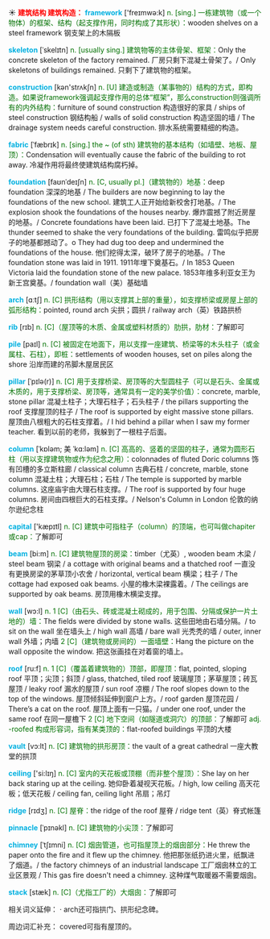 ☀ <font color="red">**建筑结构 建筑构造：**</font>
<font color="sky blue">**framework**</font> ['freɪmwə:k] 
<font color="rgb(227, 108, 9)">n. [sing.] 一栋建筑物（或一个物体）的框架、结构（起支撑作用，同时构成了其形状）：</font>wooden shelves on a steel framework 钢支架上的木隔板
           
<font color="sky blue">**skeleton**</font> [ˈskelɪtn]
<font color="rgb(227, 108, 9)">n. [usually sing.] 建筑物等的主体骨架、框架：</font>Only the concrete skeleton of the factory remained. 厂房只剩下混凝土骨架了。/ Only skeletons of buildings remained. 只剩下了建筑物的框架。

<font color="sky blue">**construction**</font> [kən'strʌkʃn] 
<font color="rgb(227, 108, 9)">n. [U] 建造或制造（某事物的）结构的方式，即构造。如果说framework强调起支撑作用的总体“框架”，那么construction则强调所有的内外结构：</font>furniture of sound construction 构造很好的家具 / ships of steel construction 钢结构船 / walls of solid construction 构造坚固的墙 / The drainage system needs careful construction. 排水系统需要精细的构造。
           
<font color="sky blue">**fabric**</font> [ˈfæbrɪk]
<font color="rgb(227, 108, 9)">n. [sing.] the ~ (of sth) 建筑物的基本结构（如墙壁、地板、屋顶）：</font>Condensation will eventually cause the fabric of the building to rot away. 冷凝作用将最终使建筑结构腐朽掉。
           
<font color="sky blue">**foundation**</font> [faʊnˈdeɪʃn]
<font color="rgb(227, 108, 9)">n. [C, usually pl.]（建筑物的）地基：</font>deep foundation 深深的地基 / The builders are now beginning to lay the foundations of the new school. 建筑工人正开始给新校舍打地基。/ The explosion shook the foundations of the houses nearby. 爆炸震撼了附近房屋的地基。/ Concrete foundations have been laid. 已打下了混凝土地基。The thunder seemed to shake the very foundations of the building. 雷鸣似乎把房子的地基都撼动了。o They had dug too deep and undermined the foundations of the house. 他们挖得太深，破环了房子的地基。/ The foundation stone was laid in 1911. 1911年埋下奠基石。/ In 1853 Queen Victoria laid the foundation stone of the new palace. 1853年维多利亚女王为新王宫奠基。/ foundation wall（美）基础墙

<font color="sky blue">**arch**</font> [ɑːtʃ] 
<font color="rgb(227, 108, 9)">n. [C] 拱形结构（用以支撑其上部的重量），如支撑桥梁或房屋上部的弧形结构：</font>pointed, round arch 尖拱；圆拱 / railway arch（英）铁路拱桥
           
<font color="sky blue">**rib**</font> [rɪb]
<font color="rgb(227, 108, 9)">n. [C]（屋顶等的木质、金属或塑料材质的）肋拱，肋材：</font>了解即可

<font color="sky blue">**pile**</font> [paɪl] 
<font color="rgb(227, 108, 9)">n. [C] 被固定在地面下，用以支撑一座建筑、桥梁等的木头柱子（或金属柱、石柱），即桩：</font>settlements of wooden houses, set on piles along the shore 沿岸而建的吊脚木屋居民区
           
<font color="sky blue">**pillar**</font> [ˈpɪlə(r)]
<font color="rgb(227, 108, 9)">n. [C] 用于支撑桥梁、房顶等的大型圆柱子（可以是石头、金属或木质的，用于支撑桥梁、房顶等，通常具有一定的美学价值）：</font>concrete, marble, stone pillar 混凝土柱子；大理石柱子；石头柱子 / the pillars supporting the roof 支撑屋顶的柱子 / The roof is supported by eight massive stone pillars. 屋顶由八根粗大的石柱支撑着。/ I hid behind a pillar when I saw my former teacher. 看到以前的老师，我躲到了一根柱子后面。      

<font color="sky blue">**column**</font> [ˈkɒləm; 美 ˈkɑ:ləm]
<font color="rgb(227, 108, 9)">n. [C] 高高的、竖着的坚固的柱子，通常为圆形石柱（用以支撑建筑物或作为纪念之用）：</font>colonnades of fluted Doric columns 饰有凹槽的多立斯柱廊 / classical column 古典石柱 / concrete, marble, stone column 混凝土柱；大理石柱；石柱 / The temple is supported by marble columns. 这座庙宇由大理石柱支撑。/ The roof is supported by four huge columns. 房间由四根巨大的石柱支撑。/ Nelson's Column in London 伦敦的纳尔逊纪念柱

<font color="sky blue">**capital**</font> ['kæpɪtl] 
<font color="rgb(227, 108, 9)">n. [C] 建筑中可指柱子（column）的顶端，也可叫做chapiter或cap：</font>了解即可
           
<font color="sky blue">**beam**</font> [bi:m]
<font color="rgb(227, 108, 9)">n. [C] 建筑物屋顶的房梁：</font>timber（尤英）, wooden beam 木梁 / steel beam 钢梁 / a cottage with original beams and a thatched roof 一直没有更换房梁的茅草顶小农舍 / horizontal, vertical beam 横梁；柱子 / The cottage had exposed oak beams. 小屋的橡木梁裸露着。/ The ceilings are supported by oak beams. 房顶用橡木横梁支撑。
 
<font color="sky blue">**wall**</font> [wɔ:l] 
<font color="rgb(227, 108, 9)">n. 1 [C]（由石头、砖或混凝土砌成的，用于包围、分隔或保护一片土地的）墙：</font>The fields were divided by stone walls. 这些田地由石墙分隔。/ to sit on the wall 坐在墙头上 / high wall 高墙 / bare wall 光秃秃的墙 / outer, inner wall 外墙；内墙 <font color="rgb(227, 108, 9)">2 [C]（建筑物或房间的）一面墙壁：</font>Hang the picture on the wall opposite the window. 把这张画挂在对着窗的墙上。

<font color="sky blue">**roof**</font> [ru:f] 
<font color="rgb(227, 108, 9)">n. 1 [C]（覆盖着建筑物的）顶部，即屋顶：</font>flat, pointed, sloping roof 平顶；尖顶；斜顶 / glass, thatched, tiled roof 玻璃屋顶；茅草屋顶；砖瓦屋顶 / leaky roof 漏水的屋顶 / sun roof 凉棚 / The roof slopes down to the top of the windows. 屋顶倾斜延伸到窗户上方。/ roof garden 屋顶花园 / There’s a cat on the roof. 屋顶上面有一只猫。/ under one roof, under the same roof 在同一屋檐下 <font color="rgb(227, 108, 9)">2 [C] 地下空间（如隧道或洞穴）的顶部：</font>了解即可 <font color="rgb(227, 108, 9)">adj. -roofed 构成形容词，指有某类顶的：</font>flat-roofed buildings 平顶的大楼
           
<font color="sky blue">**vault**</font> [vɔ:lt]
<font color="rgb(227, 108, 9)">n. [C] 建筑物的拱形房顶：</font>the vault of a great cathedral 一座大教堂的拱顶
 
<font color="sky blue">**ceiling**</font> ['si:lɪŋ] 
<font color="rgb(227, 108, 9)">n. [C] 室内的天花板或顶棚（而非整个屋顶）：</font>She lay on her back staring up at the ceiling. 她仰卧着凝视天花板。/ high, low ceiling 高天花板；低天花板 / ceiling fan, ceiling light 吊扇；吊灯
           
<font color="sky blue">**ridge**</font> [rɪdʒ]
<font color="rgb(227, 108, 9)">n. [C] 屋脊：</font>the ridge of the roof 屋脊 / ridge tent（英）脊式帐篷
                     
<font color="sky blue">**pinnacle**</font> [ˈpɪnəkl]
<font color="rgb(227, 108, 9)">n. [C] 建筑物的小尖顶：</font>了解即可
    
<font color="sky blue">**chimney**</font> [ˈtʃɪmni]
<font color="rgb(227, 108, 9)">n. [C] 烟囱管道，也可指屋顶上的烟囱部分：</font>He threw the paper onto the fire and it flew up the chimney. 他把那张纸扔进火里，纸飘进了烟道。/ the factory chimneys of an industrial landscape 工厂烟囱林立的工业区景观 / This gas fire doesn't need a chimney. 这种煤气取暖器不需要烟囱。

<font color="sky blue">**stack**</font> [stæk]
<font color="rgb(227, 108, 9)">n. [C]（尤指工厂的）大烟囱：</font>了解即可

相关词义延伸：
· arch还可指拱门、拱形纪念碑。

周边词汇补充：
covered可指有屋顶的。

